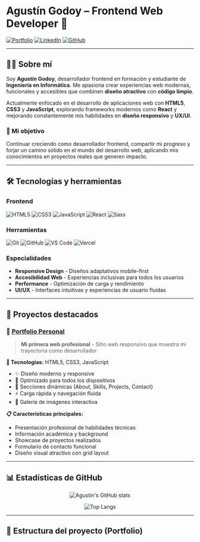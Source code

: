 # Agustín Godoy – Frontend Web Developer 🚀

[![Portfolio](https://img.shields.io/badge/Portfolio-Live%20Demo-brightgreen?style=for-the-badge&logo=vercel)](https://portafolio-agustin-entrega-final.vercel.app)
[![LinkedIn](https://img.shields.io/badge/LinkedIn-Agustín%20Godoy-blue?style=for-the-badge&logo=linkedin)](https://www.linkedin.com/in/agustin-godoy)
[![GitHub](https://img.shields.io/badge/GitHub-Profile-black?style=for-the-badge&logo=github)](https://github.com/agustin-godoy)

---

## 👨‍💻 Sobre mí

Soy **Agustín Godoy**, desarrollador frontend en formación y estudiante de **Ingeniería en Informática**. Me apasiona crear experiencias web modernas, funcionales y accesibles que combinen **diseño atractivo** con **código limpio**.

Actualmente enfocado en el desarrollo de aplicaciones web con **HTML5**, **CSS3** y **JavaScript**, explorando frameworks modernos como **React** y mejorando constantemente mis habilidades en **diseño responsivo** y **UX/UI**.

### 🎯 Mi objetivo

Continuar creciendo como desarrollador frontend, compartir mi progreso y forjar un camino sólido en el mundo del desarrollo web, aplicando mis conocimientos en proyectos reales que generen impacto.

---

## 🛠️ Tecnologías y herramientas

### **Frontend**

![HTML5](https://img.shields.io/badge/HTML5-E34F26?style=flat-square&logo=html5&logoColor=white)
![CSS3](https://img.shields.io/badge/CSS3-1572B6?style=flat-square&logo=css3&logoColor=white)
![JavaScript](https://img.shields.io/badge/JavaScript-F7DF1E?style=flat-square&logo=javascript&logoColor=black)
![React](https://img.shields.io/badge/React-61DAFB?style=flat-square&logo=react&logoColor=black)
![Sass](https://img.shields.io/badge/Sass-CC6699?style=flat-square&logo=sass&logoColor=white)

### **Herramientas**

![Git](https://img.shields.io/badge/Git-F05032?style=flat-square&logo=git&logoColor=white)
![GitHub](https://img.shields.io/badge/GitHub-181717?style=flat-square&logo=github&logoColor=white)
![VS Code](https://img.shields.io/badge/VS%20Code-007ACC?style=flat-square&logo=visual-studio-code&logoColor=white)
![Vercel](https://img.shields.io/badge/Vercel-000000?style=flat-square&logo=vercel&logoColor=white)

### **Especialidades**

- **Responsive Design** - Diseños adaptativos mobile-first
- **Accesibilidad Web** - Experiencias inclusivas para todos los usuarios
- **Performance** - Optimización de carga y rendimiento
- **UI/UX** - Interfaces intuitivas y experiencias de usuario fluidas

---

## 🎨 Proyectos destacados

### 🌟 [Portfolio Personal](https://portafolio-agustin-entrega-final.vercel.app)

> **Mi primera web profesional** - Sitio web responsivo que muestra mi trayectoria como desarrollador

**🔧 Tecnologías:** HTML5, CSS3, JavaScript

- ✨ Diseño moderno y responsive
- 📱 Optimizado para todos los dispositivos
- 🎯 Secciones dinámicas (About, Skills, Projects, Contact)
- ⚡ Carga rápida y navegación fluida
- 🎨 Galería de imágenes interactiva

**📋 Características principales:**

- Presentación profesional de habilidades técnicas
- Información académica y background
- Showcase de proyectos realizados
- Formulario de contacto funcional
- Diseño visual atractivo con grid layout

---

## 📊 Estadísticas de GitHub

<div align="center">
 
![Agustín's GitHub stats](https://github-readme-stats.vercel.app/api?username=agustin-godoy&show_icons=true&theme=react&hide_border=true&bg_color=0D1117&title_color=5BCDEC&text_color=FFFFFF&icon_color=5BCDEC)

![Top Langs](https://github-readme-stats.vercel.app/api/top-langs/?username=agustin-godoy&layout=compact&theme=react&hide_border=true&bg_color=0D1117&title_color=5BCDEC&text_color=FFFFFF)

</div>

---

## 📂 Estructura del proyecto (Portfolio)
